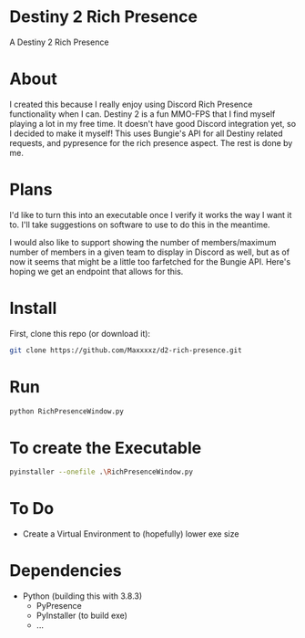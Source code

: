 # Destiny 2 Rich Presence
A Destiny 2 Rich Presence

# About
I created this because I really enjoy using Discord Rich Presence 
functionality when I can. Destiny 2 is a fun MMO-FPS that I find
myself playing a lot in my free time. It doesn't have good Discord 
integration yet, so I decided to make it myself! This uses Bungie's
API for all Destiny related requests, and pypresence for the rich 
presence aspect. The rest is done by me.

# Plans
I'd like to turn this into an executable once I verify it works
the way I want it to. I'll take suggestions on software to use
to do this in the meantime.

I would also like to support showing the number of
members/maximum number of members in a given team to display in
Discord as well, but as of now it seems that might be a little
too farfetched for the Bungie API. Here's hoping we get an
endpoint that allows for this.

# Install

First, clone this repo (or download it):

```bash
git clone https://github.com/Maxxxxz/d2-rich-presence.git
```

# Run

```bash
python RichPresenceWindow.py
```

# To create the Executable

```bash
pyinstaller --onefile .\RichPresenceWindow.py
```

# To Do

* Create a Virtual Environment to (hopefully) lower exe size

# Dependencies

* Python (building this with 3.8.3)
    * PyPresence
    * PyInstaller (to build exe)
    * ...